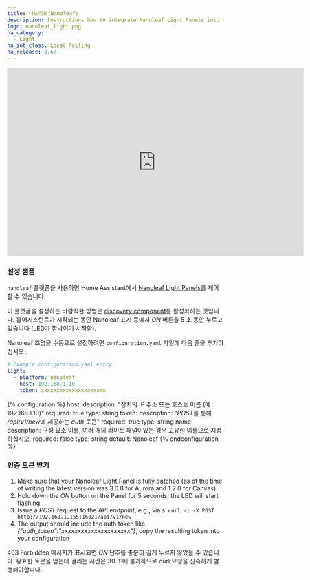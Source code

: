 ```yaml
---
title: 나노리프(Nanoleaf)
description: Instructions how to integrate Nanoleaf Light Panels into Home Assistant.
logo: nanoleaf_light.png
ha_category:
  - Light
ha_iot_class: Local Polling
ha_release: 0.67
---
```


<iframe width="690" height="437" src="https://www.youtube.com/embed/o41emqmX6ds" frameborder="0" allow="accelerometer; autoplay; encrypted-media; gyroscope; picture-in-picture" allowfullscreen></iframe>

### 설정 샘플

`nanoleaf` 플랫폼을 사용하면 Home Assistant에서 [Nanoleaf Light Panels](https://nanoleaf.me)를 제어 할 수 있습니다.

이 플랫폼을 설정하는 바람직한 방법은 [discovery component](/integrations/discovery/)를 활성화하는 것입니다.
홈어시스턴트가 시작되는 동안 Nanoleaf 표시 등에서 *ON* 버튼을 5 초 동안 누르고 있습니다 (LED가 깜박이기 시작함).

Nanoleaf 조명을 수동으로 설정하려면 `configuration.yaml` 파일에 다음 줄을 추가하십시오 :

```yaml
# Example configuration.yaml entry
light:
  - platform: nanoleaf
    host: 192.168.1.10
    token: xxxxxxxxxxxxxxxxxxxxx
```

{% configuration %}
host:
  description: "장치의 IP 주소 또는 호스트 이름 (예 : 192.168.1.10)"
  required: true
  type: string
token:
  description: "*POST*를 통해 */api/v1/new*에 제공하는 *auth* 토큰"
  required: true
  type: string
name:
  description: 구성 요소 이름, 여러 개의 라이트 패널이있는 경우 고유한 이름으로 지정하십시오.
  required: false
  type: string
  default: Nanoleaf
{% endconfiguration %}

### 인증 토큰 받기

1. Make sure that your Nanoleaf Light Panel is fully patched (as of the time of writing the latest version was 3.0.8 for Aurora and 1.2.0 for Canvas)
2. Hold down the *ON* button on the Panel for 5 seconds; the LED will start flashing
3. Issue a *POST* request to the API endpoint, e.g., via `$ curl -i -X POST http://192.168.1.155:16021/api/v1/new`
4. The output should include the auth token like *{"auth_token":"xxxxxxxxxxxxxxxxxxxxx"}*, copy the resulting token into your configuration

403 Forbidden 메시지가 표시되면 *ON* 단추를 충분히 길게 누르지 않았을 수 있습니다. 유효한 토큰을 얻는데 걸리는 시간은 30 초에 불과하므로 curl 요청을 신속하게 발행해야합니다.
